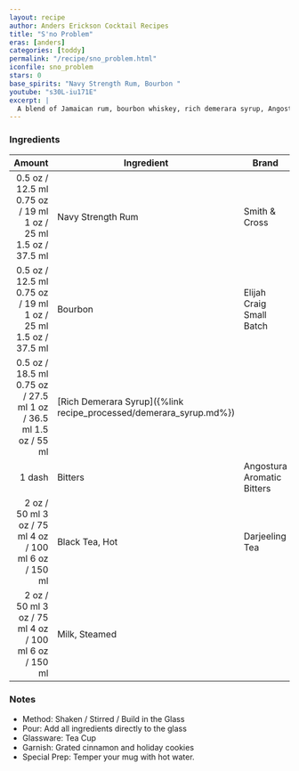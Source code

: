 ```yaml
---
layout: recipe
author: Anders Erickson Cocktail Recipes
title: "S'no Problem"
eras: [anders]
categories: [toddy]
permalink: "/recipe/sno_problem.html"
iconfile: sno_problem
stars: 0
base_spirits: "Navy Strength Rum, Bourbon "
youtube: "s30L-iu171E"
excerpt: |
  A blend of Jamaican rum, bourbon whiskey, rich demerara syrup, Angostura bitters, black tea, and oat milk.
---
```


### Ingredients

| Amount | Ingredient                                               | Brand                      |
| -----: | -------------------------------------------------------- | -------------------------- |
| <span class="onex active">0.5 oz / 12.5 ml</span> <span class="onehalfx">0.75 oz / 19 ml</span> <span class="twox">1 oz / 25 ml</span> <span class="threex">1.5 oz / 37.5 ml</span> | Navy Strength Rum                                        | Smith & Cross              |
| <span class="onex active">0.5 oz / 12.5 ml</span> <span class="onehalfx">0.75 oz / 19 ml</span> <span class="twox">1 oz / 25 ml</span> <span class="threex">1.5 oz / 37.5 ml</span> | Bourbon                                                  | Elijah Craig Small Batch   |
| <span class="onex active">0.5 oz / 18.5 ml</span> <span class="onehalfx">0.75 oz / 27.5 ml</span> <span class="twox">1 oz / 36.5 ml</span> <span class="threex">1.5 oz / 55 ml</span> | [Rich Demerara Syrup]({%link recipe_processed/demerara_syrup.md%}) |
| 1 dash | Bitters                                                  | Angostura Aromatic Bitters |
|   <span class="onex active">2 oz / 50 ml</span> <span class="onehalfx">3 oz / 75 ml</span> <span class="twox">4 oz / 100 ml</span> <span class="threex">6 oz / 150 ml</span> | Black Tea, Hot                                           | Darjeeling Tea             |
|   <span class="onex active">2 oz / 50 ml</span> <span class="onehalfx">3 oz / 75 ml</span> <span class="twox">4 oz / 100 ml</span> <span class="threex">6 oz / 150 ml</span> | Milk, Steamed                                            |

### Notes

- Method: Shaken / Stirred / Build in the Glass
- Pour: Add all ingredients directly to the glass
- Glassware: Tea Cup
- Garnish: Grated cinnamon and holiday cookies
- Special Prep: Temper your mug with hot water.
